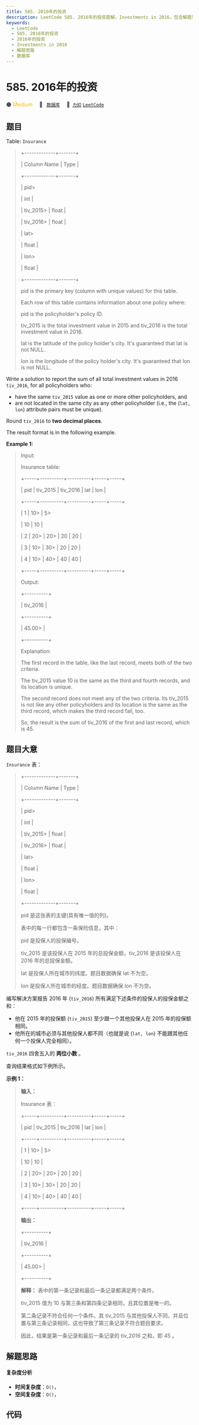 ```yaml
---
title: 585. 2016年的投资
description: LeetCode 585. 2016年的投资题解，Investments in 2016，包含解题思路、复杂度分析以及完整的 JavaScript 代码实现。
keywords:
  - LeetCode
  - 585. 2016年的投资
  - 2016年的投资
  - Investments in 2016
  - 解题思路
  - 数据库
---
```


# 585. 2016年的投资

🟠 <font color=#ffb800>Medium</font>&emsp; 🔖&ensp; [`数据库`](/tag/database.md)&emsp; 🔗&ensp;[`力扣`](https://leetcode.cn/problems/investments-in-2016) [`LeetCode`](https://leetcode.com/problems/investments-in-2016)

## 题目

Table: `Insurance`

> 
> 
> 
> 
> 
> +-------------+-------+
> 
> | Column Name | Type  |
> 
> +-------------+-------+
> 
> | pid> 
> > 
>  | int   |
> 
> | tiv_2015> 
> | float |
> 
> | tiv_2016> 
> | float |
> 
> | lat> 
> > 
>  | float |
> 
> | lon> 
> > 
>  | float |
> 
> +-------------+-------+
> 
> pid is the primary key (column with unique values) for this table.
> 
> Each row of this table contains information about one policy where:
> 
> pid is the policyholder's policy ID.
> 
> tiv_2015 is the total investment value in 2015 and tiv_2016 is the total investment value in 2016.
> 
> lat is the latitude of the policy holder's city. It's guaranteed that lat is not NULL.
> 
> lon is the longitude of the policy holder's city. It's guaranteed that lon is not NULL.
> 
> 



Write a solution to report the sum of all total investment values in 2016
`tiv_2016`, for all policyholders who:

  * have the same `tiv_2015` value as one or more other policyholders, and
  * are not located in the same city as any other policyholder (i.e., the (`lat, lon`) attribute pairs must be unique).

Round `tiv_2016` to **two decimal places**.

The result format is in the following example.



**Example 1:**

> Input: 
> 
> Insurance table:
> 
> +-----+----------+----------+-----+-----+
> 
> | pid | tiv_2015 | tiv_2016 | lat | lon |
> 
> +-----+----------+----------+-----+-----+
> 
> | 1   | 10> 
>    | 5> 
> > 
> | 10  | 10  |
> 
> | 2   | 20> 
>    | 20> 
>    | 20  | 20  |
> 
> | 3   | 10> 
>    | 30> 
>    | 20  | 20  |
> 
> | 4   | 10> 
>    | 40> 
>    | 40  | 40  |
> 
> +-----+----------+----------+-----+-----+
> 
> Output: 
> 
> +----------+
> 
> | tiv_2016 |
> 
> +----------+
> 
> | 45.00> 
> |
> 
> +----------+
> 
> Explanation: 
> 
> The first record in the table, like the last record, meets both of the two criteria.
> 
> The tiv_2015 value 10 is the same as the third and fourth records, and its location is unique.
> 
> 
> 
> The second record does not meet any of the two criteria. Its tiv_2015 is not like any other policyholders and its location is the same as the third record, which makes the third record fail, too.
> 
> So, the result is the sum of tiv_2016 of the first and last record, which is 45.
> 
> 


## 题目大意

`Insurance` 表：

> 
> 
> 
> 
> 
> +-------------+-------+
> 
> | Column Name | Type  |
> 
> +-------------+-------+
> 
> | pid> 
> > 
>  | int   |
> 
> | tiv_2015> 
> | float |
> 
> | tiv_2016> 
> | float |
> 
> | lat> 
> > 
>  | float |
> 
> | lon> 
> > 
>  | float |
> 
> +-------------+-------+
> 
> pid 是这张表的主键(具有唯一值的列)。
> 
> 表中的每一行都包含一条保险信息，其中：
> 
> pid 是投保人的投保编号。
> 
> tiv_2015 是该投保人在 2015 年的总投保金额，tiv_2016 是该投保人在 2016 年的总投保金额。
> 
> lat 是投保人所在城市的纬度。题目数据确保 lat 不为空。
> 
> lon 是投保人所在城市的经度。题目数据确保 lon 不为空。



编写解决方案报告 2016 年 (`tiv_2016`) 所有满足下述条件的投保人的投保金额之和：

  * 他在 2015 年的投保额 (`tiv_2015`) 至少跟一个其他投保人在 2015 年的投保额相同。
  * 他所在的城市必须与其他投保人都不同（也就是说 (`lat, lon`) 不能跟其他任何一个投保人完全相同）。

`tiv_2016` 四舍五入的 **两位小数** 。

查询结果格式如下例所示。



**示例 1：**

> 
> 
> 
> 
> 
> **输入：**
> 
> Insurance 表：
> 
> +-----+----------+----------+-----+-----+
> 
> | pid | tiv_2015 | tiv_2016 | lat | lon |
> 
> +-----+----------+----------+-----+-----+
> 
> | 1   | 10> 
>    | 5> 
> > 
> | 10  | 10  |
> 
> | 2   | 20> 
>    | 20> 
>    | 20  | 20  |
> 
> | 3   | 10> 
>    | 30> 
>    | 20  | 20  |
> 
> | 4   | 10> 
>    | 40> 
>    | 40  | 40  |
> 
> +-----+----------+----------+-----+-----+
> 
> **输出：**
> 
> +----------+
> 
> | tiv_2016 |
> 
> +----------+
> 
> | 45.00> 
> |
> 
> +----------+
> 
> **解释：** 表中的第一条记录和最后一条记录都满足两个条件。
> 
> tiv_2015 值为 10 与第三条和第四条记录相同，且其位置是唯一的。
> 
> 
> 
> 第二条记录不符合任何一个条件。其 tiv_2015 与其他投保人不同，并且位置与第三条记录相同，这也导致了第三条记录不符合题目要求。
> 
> 因此，结果是第一条记录和最后一条记录的 tiv_2016 之和，即 45 。


## 解题思路

#### 复杂度分析

- **时间复杂度**：`O()`，
- **空间复杂度**：`O()`，

## 代码

```javascript

```